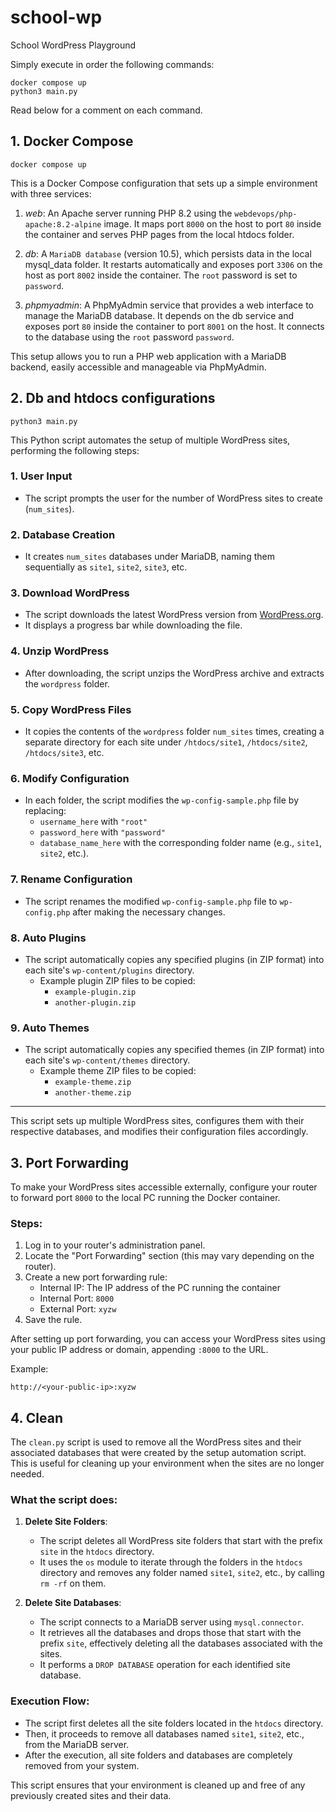 
# school-wp
School WordPress Playground

Simply execute in order the following commands:

```
docker compose up
python3 main.py
```

Read below for a comment on each command.

## 1. Docker Compose 
```
docker compose up
```

This is a Docker Compose configuration that sets up a simple environment with three services:
1) *web*: An Apache server running PHP 8.2 using the `webdevops/php-apache:8.2-alpine` image. It maps port `8000` on the host to port `80` inside the container and serves PHP pages from the local htdocs folder.

2) *db*: A `MariaDB database` (version 10.5), which persists data in the local mysql_data folder. It restarts automatically and exposes port `3306` on the host as port `8002` inside the container. The `root` password is set to `password`.

3) *phpmyadmin*: A PhpMyAdmin service that provides a web interface to manage the MariaDB database. It depends on the db service and exposes port `80` inside the container to port `8001` on the host. It connects to the database using the `root` password `password`.

This setup allows you to run a PHP web application with a MariaDB backend, easily accessible and manageable via PhpMyAdmin.

## 2. Db and htdocs configurations
```
python3 main.py
```
This Python script automates the setup of multiple WordPress sites, performing the following steps:

### 1. User Input
   - The script prompts the user for the number of WordPress sites to create (`num_sites`).

### 2. Database Creation
   - It creates `num_sites` databases under MariaDB, naming them sequentially as `site1`, `site2`, `site3`, etc.

### 3. Download WordPress
   - The script downloads the latest WordPress version from [WordPress.org](https://wordpress.org/latest.zip).
   - It displays a progress bar while downloading the file.

### 4. Unzip WordPress
   - After downloading, the script unzips the WordPress archive and extracts the `wordpress` folder.

### 5. Copy WordPress Files
   - It copies the contents of the `wordpress` folder `num_sites` times, creating a separate directory for each site under `/htdocs/site1`, `/htdocs/site2`, `/htdocs/site3`, etc.

### 6. Modify Configuration
   - In each folder, the script modifies the `wp-config-sample.php` file by replacing:
     - `username_here` with `"root"`
     - `password_here` with `"password"`
     - `database_name_here` with the corresponding folder name (e.g., `site1`, `site2`, etc.).

### 7. Rename Configuration
   - The script renames the modified `wp-config-sample.php` file to `wp-config.php` after making the necessary changes.

### 8. Auto Plugins
   - The script automatically copies any specified plugins (in ZIP format) into each site's `wp-content/plugins` directory.
     - Example plugin ZIP files to be copied:
       - `example-plugin.zip`
       - `another-plugin.zip`

### 9. Auto Themes
   - The script automatically copies any specified themes (in ZIP format) into each site's `wp-content/themes` directory.
     - Example theme ZIP files to be copied:
       - `example-theme.zip`
       - `another-theme.zip`

---

This script sets up multiple WordPress sites, configures them with their respective databases, and modifies their configuration files accordingly.

## 3. Port Forwarding
To make your WordPress sites accessible externally, configure your router to forward port `8000` to the local PC running the Docker container. 

### Steps:
1. Log in to your router's administration panel.
2. Locate the "Port Forwarding" section (this may vary depending on the router).
3. Create a new port forwarding rule:
    - Internal IP: The IP address of the PC running the container
    - Internal Port: `8000`
    - External Port: `xyzw`
4. Save the rule.

After setting up port forwarding, you can access your WordPress sites using your public IP address or domain, appending `:8000` to the URL.

Example:
```
http://<your-public-ip>:xyzw
```


## 4. Clean

The `clean.py` script is used to remove all the WordPress sites and their associated databases that were created by the setup automation script. This is useful for cleaning up your environment when the sites are no longer needed.

### What the script does:

1. **Delete Site Folders**:
   - The script deletes all WordPress site folders that start with the prefix `site` in the `htdocs` directory.
   - It uses the `os` module to iterate through the folders in the `htdocs` directory and removes any folder named `site1`, `site2`, etc., by calling `rm -rf` on them.

2. **Delete Site Databases**:
   - The script connects to a MariaDB server using `mysql.connector`.
   - It retrieves all the databases and drops those that start with the prefix `site`, effectively deleting all the databases associated with the sites.
   - It performs a `DROP DATABASE` operation for each identified site database.

### Execution Flow:

- The script first deletes all the site folders located in the `htdocs` directory.
- Then, it proceeds to remove all databases named `site1`, `site2`, etc., from the MariaDB server.
- After the execution, all site folders and databases are completely removed from your system.

This script ensures that your environment is cleaned up and free of any previously created sites and their data.


